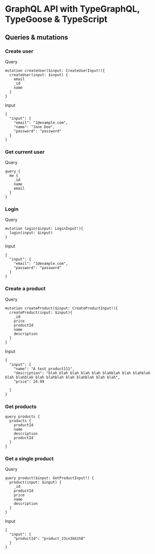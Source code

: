 # GraphQL API with TypeGraphQL, TypeGoose & TypeScript

## Queries & mutations
### Create user
Query
```
mutation createUser($input: CreateUserInput!){
  createUser(input: $input) {
    email
    _id
    name
  }
}
```

Input
```
{
  "input": {
    "email": "1@example.com",
    "name": "Jane Doe",
    "password": "password"
  }
}
```

### Get current user
Query
```
query {
  me {
    _id
    name
    email
  }
}
```

### Login
Query
```
mutation login($input: LoginInput!){
  login(input: $input) 
}
```

Input
```
{
  "input": {
    "email": "1@example.com",
    "password": "password"
  }
}
```

### Create a product
Query
```
mutation createProduct($input: CreateProductInput!){
  createProduct(input: $input){
    _id
    price
    productId
    name
    description
  }
}
```

Input
```
{
  "input": {
    "name": "A test product111",
    "description": "blah blah blah blah blah blahblah blah blahblah blah blahblah blah blahblah blah blahblah blah blah",
    "price": 24.99
    
  }
}
```

### Get products
```
query products {
  products {
    productId
    name
    description
    productId
  }
}
```

### Get a single product
Query
```
query product($input: GetProductInput!) {
  product(input: $input) {
    _id
    productId
    price
    name
    description
  }
}
```

Input
```
{
  "input": {
    "productId": "product_23cn3k61h8"
  }
}
```
